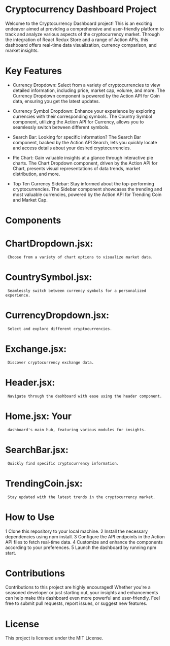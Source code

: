 # Cryptocurrency Dashboard Project

Welcome to the Cryptocurrency Dashboard project! This is an exciting endeavor aimed at providing a comprehensive and user-friendly platform to track and analyze various aspects of the cryptocurrency market. Through the integration of React Redux Store and a range of Action APIs, this dashboard offers real-time data visualization, currency comparison, and market insights.

# Key Features

* Currency Dropdown: Select from a variety of cryptocurrencies to view detailed information, including price, market cap, volume, and more. The Currency Dropdown component is powered by the Action API for Coin data, ensuring you get the latest updates.

* Currency Symbol Dropdown: Enhance your experience by exploring currencies with their corresponding symbols. The Country Symbol component, utilizing the Action API for Currency, allows you to seamlessly switch between different symbols.

* Search Bar: Looking for specific information? The Search Bar component, backed by the Action API Search, lets you quickly locate and access details about your desired cryptocurrencies.

* Pie Chart: Gain valuable insights at a glance through interactive pie charts. The Chart Dropdown component, driven by the Action API for Chart, presents visual representations of data trends, market distribution, and more.

* Top Ten Currency Sidebar: Stay informed about the top-performing cryptocurrencies. The Sidebar component showcases the trending and most valuable currencies, powered by the Action API for Trending Coin and Market Cap.

# Components
   # ChartDropdown.jsx: 
     Choose from a variety of chart options to visualize market data.

   # CountrySymbol.jsx: 
     Seamlessly switch between currency symbols for a personalized experience.

   # CurrencyDropdown.jsx: 
     Select and explore different cryptocurrencies.

   # Exchange.jsx: 
     Discover cryptocurrency exchange data.

   # Header.jsx: 
     Navigate through the dashboard with ease using the header component.

   # Home.jsx: Your 
     dashboard's main hub, featuring various modules for insights.

   # SearchBar.jsx: 
     Quickly find specific cryptocurrency information.

   # TrendingCoin.jsx: 
     Stay updated with the latest trends in the cryptocurrency market.

# How to Use

1 Clone this repository to your local machine.
2 Install the necessary dependencies using npm install.
3 Configure the API endpoints in the Action API files to fetch real-time data.
4 Customize and enhance the components according to your preferences.
5 Launch the dashboard by running npm start.

# Contributions

Contributions to this project are highly encouraged! Whether you're a seasoned developer or just starting out, your insights and enhancements can help make this dashboard even more powerful and user-friendly. Feel free to submit pull requests, report issues, or suggest new features.

# License

This project is licensed under the MIT License.

